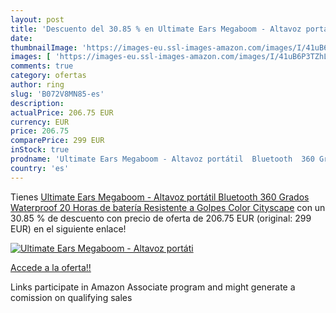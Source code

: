 ```yaml
---
layout: post
title: 'Descuento del 30.85 % en Ultimate Ears Megaboom - Altavoz portáti'
date: 
thumbnailImage: 'https://images-eu.ssl-images-amazon.com/images/I/41uB6P3TZhL._SL200_.jpg'
images: [ 'https://images-eu.ssl-images-amazon.com/images/I/41uB6P3TZhL._SL200_.jpg' ]
comments: true
category: ofertas
author: ring
slug: 'B072V8MN85-es'
description:
actualPrice: 206.75 EUR
currency: EUR
price: 206.75
comparePrice: 299 EUR
inStock: true
prodname: 'Ultimate Ears Megaboom - Altavoz portátil  Bluetooth  360 Grados  Waterproof  20 Horas de batería  Resistente a Golpes   Color Cityscape'
country: 'es'
---
```


Tienes [Ultimate Ears Megaboom - Altavoz portátil  Bluetooth  360 Grados  Waterproof  20 Horas de batería  Resistente a Golpes   Color Cityscape](https://www.amazon.es/dp/B072V8MN85/?tag=tolees-21) con un 30.85 % de descuento con precio de oferta de 206.75 EUR (original: 299 EUR) en el siguiente enlace!

[![Ultimate Ears Megaboom - Altavoz portáti](https://images-eu.ssl-images-amazon.com/images/I/41uB6P3TZhL._SL200_.jpg)](https://www.amazon.es/dp/B072V8MN85/?tag=tolees-21)

[Accede a la oferta!!](https://www.amazon.es/dp/B072V8MN85/?tag=tolees-21)

Links participate in Amazon Associate program and might generate a comission on qualifying sales


